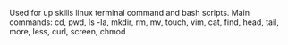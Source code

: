 Used for up skills linux terminal command and bash scripts.
Main commands: cd, pwd, ls -la, mkdir, rm, mv, touch, vim, cat, find, head, tail, more, less, curl, screen, chmod
